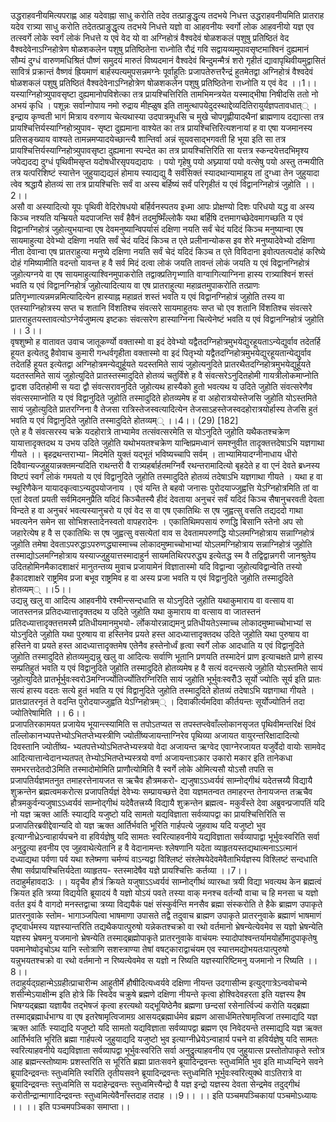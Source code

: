 

  
उद्धराहवनीयमित्यपराह्ण आह यदेवाह्ना साधु करोति तदेव तत्प्राङुद्धृत्य तदभये निधत्त उद्धराहवनीयमिति प्रातराह यदेव रात्र्या साधु करोति तदेतत्प्राङुद्धृत्य तदभये निधत्ते यज्ञो वा आहवनीयः स्वर्गो लोक आहवनीयो यज्ञ एव तत्स्वर्गे लोके स्वर्गं लोकं निधत्ते य एवं वेद यो वा अग्निहोत्रं वैश्वदेवं षोळशकलं पशुषु प्रतिष्ठितं वेद वैश्वदेवेनाऽग्निहोत्रेण षोळशकलेन पशुषु प्रतिष्ठितेना राध्नोति रौद्रं गवि सद्वायव्यमुपावसृष्टमाश्विनं दुह्यमानं सौम्यं दुग्धं वारुणमधिश्रितं पौष्णं समुदयं मारुतं विष्यदमानं वैश्वदेवं बिन्दुमन्मैत्रं शरो गृहीतं द्यावापृथिवीयमुद्वासितं सावित्रं प्रक्रान्तं वैष्णवं ह्रियमाणं बार्हस्पत्यमुपसन्नमग्नेः पूर्वाहुतिः प्रजापतेरुत्तरैन्द्रं हुतमेतद्वा अग्निहोत्रं वैश्वदेवं षोळशकलं पशुषु प्रतिष्ठितं वैश्वदेवेनाऽग्निहोत्रेण षोळशकलेन पशुषु प्रतिष्ठितेना राध्नोति य एवं वेद ।।1।।  
यस्याग्निहोत्र्युपावसृष्टा दुह्यमानोपविशेत्का तत्र प्रायश्चित्तिरिति तामभिमन्त्रयेत यस्माद्भीषा निषीदसि ततो नो अभयं कृधि । पशून्नः सर्वान्गोपाय नमो रुद्राय मीह्ळुष इति तामुत्थापयेदुदस्थाद्देव्यदितिरायुर्यज्ञपतावधात्् । इन्द्राय कृण्वती भागं मित्राय वरुणाय चेत्यथास्या उदपात्रमूधसि च मुखे चोपगृह्णीयादथैनां ब्राह्मणाय दद्यात्सा तत्र प्रायश्चित्तिर्यस्याग्निहोत्र्युपाव- सृष्टा दुह्यमाना वाश्येत का तत्र प्रायश्चित्तिरित्यशनायां ह वा एषा यजमानस्य प्रतिसङ्ख्याय वाश्यते तामन्नमप्यादयेच्छान्त्यै शान्तिर्वा अन्नं सूयवसाद्भगवती हि भूया इति सा तत्र प्रायश्चित्तिर्यस्याग्निहोत्र्युपावसृष्टा दुह्यमाना स्पन्देत का तत्र प्रायश्चित्तिरिति सा यत्तत्र स्कन्दयेत्तदभिमृश्य जपेद्यदद्य दुग्धं पृथिवीमसृप्त यदोषधीरसृपयद्यदापः । पयो गृहेषु पयो अघ्न्यायां पयो वत्सेषु पयो अस्तु तन्मयीति तत्र यत्परिशिष्टं स्यात्तेन जुहुयाद्यद्यलं होमाय स्याद्यद्यु वै सर्वंसिक्तं स्यादथान्यामाहूय तां दुग्ध्वा तेन जुहुयादा त्वेव श्रद्धायै होतव्यं सा तत्र प्रायश्चित्तिः सर्वं वा अस्य बर्हिष्यं सर्वं परिगृहीतं य एवं विद्वानग्निहोत्रं जुहोति ।।2।।  
असौ वा अस्यादित्यो यूपः पृथिवी वेदिरोषधयो बर्हिर्वनस्पतय इध्मा आपः प्रोक्षण्यो दिशः परिधयो यद्ध वा अस्य किञ्च नश्यति यन्म्रियते यदपाजन्ति सर्वं हैवैनं तदमुष्मिँल्लोकै यथा बर्हिषि दत्तमागच्छेदेवमागच्छति य एवं विद्वानग्निहोत्रं जुहोत्युभयान्वा एष देवमनुष्यान्विपर्यासं दक्षिणा नयति सर्वं चेदं यदिदं किञ्च मनुष्यान्वा एष सायमाहुत्या देवेभ्यो दक्षिणा नयति सर्वं चेदं यदिदं किञ्च त एते प्रलीनान्योकस इव शेरे मनुष्यादेवेभ्यो दक्षिणा नीता देवान्वा एष प्रातराहुत्या मनुष्ये दक्षिणा नयति सर्वं चेदं यदिदं किञ्च त एते विविदाना इवोत्पतत्यदोहं करिष्ये दोहं गमिष्यामीति वदन्तो यावन्त ह वै सर्व मिदं दत्वा लोकं जयति तावन्तं लोकं जयति य एवं विद्वानग्निहोत्रं जुहोत्यग्नये वा एष सायमाहुत्याश्विनमुपाकरोति तद्वाक्प्रतिगृभ्णाति वाग्वागित्याग्निना हास्य रात्र्याश्विनं शस्तं भवति य एवं विद्वानग्निहोत्रं जुहोत्यादित्याय वा एष प्रातराहुत्या महाव्रतमुपाकरोति तत्प्राणः प्रतिगृभ्णात्यन्नमन्नमित्यादित्येन हास्याह्न महाव्रतं शस्तं भवति य एवं विद्वानग्निहोत्रं जुहोति तस्य वा एतस्याग्निहोत्रस्य सप्त च शतानि विंशतिश्च संवत्सरे सायमाहुतयः सप्त चो एव शतानि विंशतिश्च संवत्सरे प्रातराहुतयस्तावत्योऽग्नेर्यजुष्मत्य इष्टकाः संवत्सरेण हास्याग्निना चित्येनेष्टं भवति य एवं विद्वानग्निहोत्रं जुहोति ।। 3।।  
वृषशुष्मो ह वातावत उवाच जातूकर्ण्यो वक्तास्मो वा इदं देवेभ्यो यद्वैतदग्निहोत्रमुभयेद्युरहूयताऽन्येद्युर्वाव तदेतर्हि हूयत इत्येतदु हैवोवाच कुमारी गन्धर्वगृहीता वक्तास्मो वा इदं पितृभ्यो यद्वैतदग्निहोत्रमुभयेद्युरहूयतान्येद्युर्वाव तदेतर्हि हूयत इत्येतद्वा अग्निहोत्रमन्येद्युर्हूयते यदस्तमिते सायं जुहोत्यनुदिते प्रातरथैतदग्निहोत्रमुभयेद्युर्हूयते यदतस्तमिते सायं जुहोत्युदिते प्रातस्तस्मादुदिते होतव्यं चतुर्विंशे ह वै संवत्सरेऽनुदितहोमी गायत्रीलोकमाप्नोति द्वादश उदितहोमी स यदा द्वौ संवत्सरावनुदिते जुहोत्यथ हास्यैको हुतो भवत्यथ य उदिते जुहोति संवत्सरेणैव संवत्सरमाप्नोति य एवं विद्वानुदिते जुहोति तस्मादुदिते होतव्यमेष ह वा अहोरात्रयोस्तेजसि जुहोति योऽस्तमिते सायं जुहोत्युदिते प्रातरग्निना वै तेजसा रात्रिस्तेजस्वत्यादित्येन तेजसाऽहस्तेजस्वदहोरात्रयोर्हास्य तेजसि हुतं भवति य एवं विद्वानुदिते जुहोति तस्मादुदिते होतव्यम्् ।।4।। (29) [182]  
एते ह वै संवत्सरस्य चक्रे यदहोरात्रे ताभ्यामेव तत्संवत्सरमेति स योऽनुदिते जुहोति यथैकतश्चक्रेण यायात्तादृक्तदथ य उभय उदिते जुहोति यथोभयतश्चक्रेण यान्क्षिप्रमध्वानं समश्नुवीत तादृक्तत्तदेषाऽभि यज्ञगाथा गीयते ।। बृहद्रथन्तराभ्या- मिदमेति युक्तं यद्भूतं भविष्यच्चापि सर्वम् । ताभ्यामियादग्नीनाधाय धीरो दिवैवान्यज्जुहुयान्नक्तमन्यदिति राथन्तरी वै रात्र्यहर्बार्हतमग्निर्वै रथन्तरामादित्यो बृहदेते ह वा एनं देवते ब्रध्नस्य विष्टपं स्वर्गं लोकं गमयतो य एवं विद्वानुदिते जुहोति तस्मादुदिते होतव्यं तदेषाऽभि यज्ञगाथा गीयते । यथा ह वा स्थूरिणैकेन यायादकृत्वाऽन्यदुपयोजनाय । एवं यन्ति ते बहवो जनासः पुरोदयाज्जुह्वत्ति येऽग्निहोत्रमिति तां वा एतां देवतां प्रयती सर्वमिदमनुप्रैति यदिदं किञ्चैतस्यै हीदं देवताया अनुचरं सर्वं यदिदं किञ्च सैषानुचरवती देवता विन्दते ह वा अनुचरं भवत्यस्यानुचरो य एवं वेद स वा एष एकातिथिः स एष जुह्वत्सु वसति तद्यददो गाथा भवत्यनेन समेन सा सोभिशस्तादेनस्वतो वापहरादेनः । एकातिथिमपसायं रुणद्धि बिसानि स्तेनो अप सो जहारेत्येष ह वै स एकातिथिः स एष जुह्वत्सु वसत्येतां वाव स देवतामपरुणद्धि योऽलमग्निहोत्राय सन्नाग्निहोत्रं जुहोति तमेषा देवताऽपरुद्धाऽपरुणद्ध्यास्माच्च लोकादमुष्माच्चोभाभ्यां योऽलमग्निहोत्राय सन्नाग्निहोत्रं जुहोति तस्माद्योऽलमग्निहोत्राय यस्याज्जुहुयात्तस्मादाहुर्न सायमतिथिरपरुद्ध्य इत्येतद्ध स्म वै तद्विद्वान्नगरी जानश्रुतेय उदितहोमिनमैकादशाक्षरं मानुतन्तव्य मुवाच प्रजायामेनं विज्ञातास्मो यदि विद्वान्वा जुहोत्यविद्वान्वेति तस्यो हैकादशाक्षरे राष्ट्रमिव प्रजा बभूव राष्ट्रमिव ह वा अस्य प्रजा भवति य एवं विद्वानुदिते जुहोति तस्मादुदिते होतव्यम्् ।।5।।  
उद्यन्नु खलु वा आदित्य आहवनीये रश्मीन्त्सन्दधाति स योऽनुदिते जुहोति यथाकुमाराय वा वत्साय वा जातस्तनन्न प्रतिदध्यात्तादृक्तदथ य उदिते जुहोति यथा कुमाराय वा वत्साय वा जातस्तनं प्रतिदध्यात्तादृक्तत्तमस्मै प्रतिधीयमानमुभयो- र्लोकयोरन्नाद्यमनु प्रतिधीयतेऽस्माच्च लोकादमुष्माच्चोभाभ्यां स योऽनुदिते जुहोति यथा पुरुषाय वा हस्तिनेव प्रयते हस्त आदध्यात्तादृक्तदथ उदिते जुहोति यथा पुरुषाय वा हस्तिने वा प्रयते हस्त आदध्यात्तादृक्तमेष एतेनैव हस्तेनोर्ध्वं हृत्वा स्वर्गे लोक आदधाति य एवं विद्वानुदिते जुहोति तस्मादुदिते होतव्यमुद्यन्नु खलु वा आदित्यः सर्वाणि भूतानि प्रणयति तस्मादेनं प्राण इत्याचक्षते प्राणे हास्य सम्प्रतिहुतं भवति य एवं विद्वानुदिते जुहोति तस्मादुदिते होतव्यमेष ह वै सत्यं वदन्त्सत्ये जुहोति योऽस्तमिते सायं जुहोत्युदिते प्रातर्भूर्भुवःस्वरो3मग्निर्ज्योतिर्ज्योतिरग्निरिति सायं जुहोति भूर्भुवःस्वरोँ3 सूर्यो ज्योतिः सूर्य इति प्रातः सत्यं हास्य वदतः सत्ये हुतं भवति य एवं विद्वानुदिते जुहोति तस्मादुदिते होतव्यं तदेषाऽभि यज्ञगाथा गीयते । प्रातःप्रातरनृतं ते वदन्ति पुरोदयाज्जुह्वति येऽग्निहोत्रम्् । दिवाकीर्त्यमदिवा कीर्तयन्तः सूर्योज्योतिर्न तदा ज्योतिरेषामिति ।। 6।।  
प्रजापतिरकामयत प्रजायेय भूयान्त्स्यामिति स तपोऽतप्यत स तपस्तप्त्वेवाँल्लोकानसृजत पृथिवीमन्तरिक्षं दिवं ताँल्लोकानभ्यपत्तेभ्योऽभितप्तेभ्यस्त्रीणि ज्योतींष्यजायन्ताग्निरेव पृथिव्या अजायत वायुरन्तरिक्षादादित्यो दिवस्तानि ज्योतींष्य- भ्यतपत्तेभ्योऽभितप्तेभ्यस्त्रयो वेदा अजायन्त ऋग्वेद एवाग्नेरजायत यजुर्वेदो वायोः सामवेद आदित्यात्तान्वेदानभ्यतपत् तेभ्योऽभितप्तेभ्यस्त्रयो वर्णा अजायन्ताऽकार उकारो मकार इति तानेकधा समभरत्तदेतदो3मिति तस्मादोमोमिति प्राणौत्योमिति वै स्वर्गे लोके ओमित्यसौ योऽसौ तपति स प्रजापतिर्यज्ञमतनुत तमाहरत्तेनायजत स ऋचैव हौत्रमकरो- द्यजुषाऽऽध्वर्यवं साम्नोद्गीथं यदेतत्त्रय्यै विद्यायै शुक्रन्तेन ब्रह्मत्वमकरोत्स प्रजापतिर्यज्ञं देवेभ्यः सम्प्रायच्छत्ते देवा यज्ञमतन्वत तमाहरन्त तेनायजन्त तऋचैव हौत्रमकुर्वन्यजुषाऽऽध्वर्यवं साम्नोद्गीथं यदेवैतत्त्रय्यै विद्यायै शुक्रन्तेन ब्रह्मत्व- मकुर्वंस्ते देवा अब्रुवन्प्रजापतिं यदि नो यज्ञ ऋक्त आर्तिः स्याद्यदि यजुष्टो यदि सामतो यद्यविज्ञाता सर्वव्यापद्वा का प्रायश्चित्तिरिति स प्रजापतिरब्रवीद्देवान्यदि वो यज्ञ ऋक्त आर्तिर्भवति भूरिति गार्हपत्ये जुहवाथ यदि यजुष्टो भुव इत्याग्नीध्रेऽन्वाहार्यपचने वा हविर्यज्ञेषु यदि सामतः स्वरित्याहवनीये यद्यविज्ञाता सर्वव्यापाद्वा भूर्भुवःस्वरिति सर्वा अनुद्रुत्या हवनीय एव जुहवाथेत्येतानि ह वै वेदानामन्तः श्लेषणानि यदेता व्याहृतयस्तद्यथात्मनाऽऽत्मानं दध्याद्यथा पर्वणा पर्व यथा श्लेष्मणा चर्मण्यं वाऽन्यद्वा विश्लिष्टं संश्लेषयेदेवमेवैताभिर्यज्ञस्य विश्लिष्टं सन्दधाति सैषा सर्वप्रायश्चित्तिर्यदेता व्याहृतय- स्तस्मादेषैव यज्ञे प्रायश्चित्तिः कर्तव्या ।।7।।  
तदाहुर्महावदा3ः ।। यदृचैव हौत्रं क्रियते यजुषाऽऽध्वर्यवं साम्नोद्गीथं व्यारब्धा त्रयी विद्या भवत्यथ केन ब्रह्मत्वं क्रियत इति त्रय्या विद्ययेति ब्रूयादयं वै यज्ञो योऽयं पवते तस्या वाक् मनश्च वर्तन्यौ वाचा च हि मनसा च यज्ञो वर्तत इयं वै वागदो मनस्तद्वाचा त्रय्या विद्ययैकं पक्षं संस्कुर्वन्ति मनसैव ब्रह्मा संस्करोति ते हैके ब्राह्मण उपाकृते प्रातरनुवाके स्तोम- भागाञ्जपित्वा भाषमाणा उपासते तद्वै तदुवाच ब्राह्मण उपाकृते प्रातरनुवाके ब्रह्माणं भाषमाणं दृष्ट्वार्धमस्य यज्ञस्यान्तरिति तद्यथैकपात्पुरुषो यन्नेकतश्चक्रो वा रथो वर्तमानो भ्रेषन्येत्येवमेव स यज्ञो भ्रेषन्येति यज्ञस्य भ्रेषमनु यजमानो भ्रेषन्येति तस्माद्ब्रह्मोपाकृते प्रातरनुवाके वाचंयमः स्यादोपांश्वन्तर्यामयोर्होमादुपाकृतेषु पवमानेष्वोदृचोऽथ यानि स्तोत्राणि सशस्त्राण्या तेषां वषट्काराद्वाचंयम एव स्यात्तमद्योभयतःपात्पुरुषो यन्नुभयतश्चक्रो वा रथो वर्तमानो न रिष्यत्येवमेव स यज्ञो न रिष्यति यज्ञस्यारिष्टिमनु यजमानो न रिष्यति ।।8।।  
तदाहुर्यद्ग्रहान्मेऽग्रहीत्प्राचारीन्म आहुतीर्मे हौषीदित्यध्वर्यवे दक्षिणा नीयन्त उदगासीन्म इत्युद्गात्रेऽन्ववोचन्मे शसीन्मेऽयाक्षीन्म इति होत्रे किं स्विदेव चक्रुषे ब्रह्मणे दक्षिणा नीयन्ते कृत्वा होश्विदेवहरता इति यज्ञस्य हैष भिषग्यद्ब्रह्मा यज्ञायैव तद्भेषजं कृत्वा हरत्यथो यद्भूयिष्ठेनैव ब्रह्मणा छन्दसां रसेनार्त्विज्यं करोति यद्ब्रह्मा तस्माद्ब्रह्मार्धभाग्घ वा एष इतरेषामृत्विजामग्र आसयद्ब्रह्मार्धमेव ब्रह्मण आसार्धमितरेषामृत्विजां तस्माद्यदि यज्ञ ऋक्त आर्तिः स्याद्यदि यजुष्टो यदि सामतो यद्यविज्ञाता सर्वव्यापद्वा ब्रह्मण एव निवेदयन्ते तस्माद्यदि यज्ञ ऋक्त आर्तिर्भवति भूरिति ब्रह्मा गार्हपत्ये जुहुयाद्यदि यजुष्टो भुव इत्याग्नीध्रेयेऽन्वाहार्य पचने वा हविर्यज्ञेषु यदि सामतः स्वरित्याहवनीये यद्यविज्ञाता सर्वव्यापद्वा भूर्भुवःस्वरिति सर्वा अनुद्रुत्याहवनीय एव जुहुयात्स प्रस्तोतोपाकृते स्तोत्र आह ब्रह्मन्त्स्तोष्यामः प्रशस्तरिति स भूरिति ब्रह्मा प्रातःसवने ब्रूयादिन्द्रवन्तः स्तुध्वमिति भुव इति माध्यन्दिने सवने ब्रूयादिन्द्रवन्तः स्तुध्वमिति स्वरिति तृतीयसवने ब्रूयादिन्द्रवन्तः स्तुध्वमिति भूर्भुवःस्वरित्युक्थे वाऽतिरात्रे वा ब्रूयादिन्द्रवन्तः स्तुध्वमिति स यदाहेन्द्रवन्तः स्तुध्वमित्त्यैन्द्रो वै यज्ञ इन्द्रो यज्ञस्य देवता सेन्द्रमेव तदुद्गीथं करोतीन्द्रान्मागादिन्द्रवन्तः स्तुध्वमित्येवैनाँस्तदाह तदाह ।।9।। ।। इति पञ्चमपञ्चिकायां पञ्चमोऽध्यायः ।। ।। इति पञ्चमपञ्चिका समाप्ता।।  
